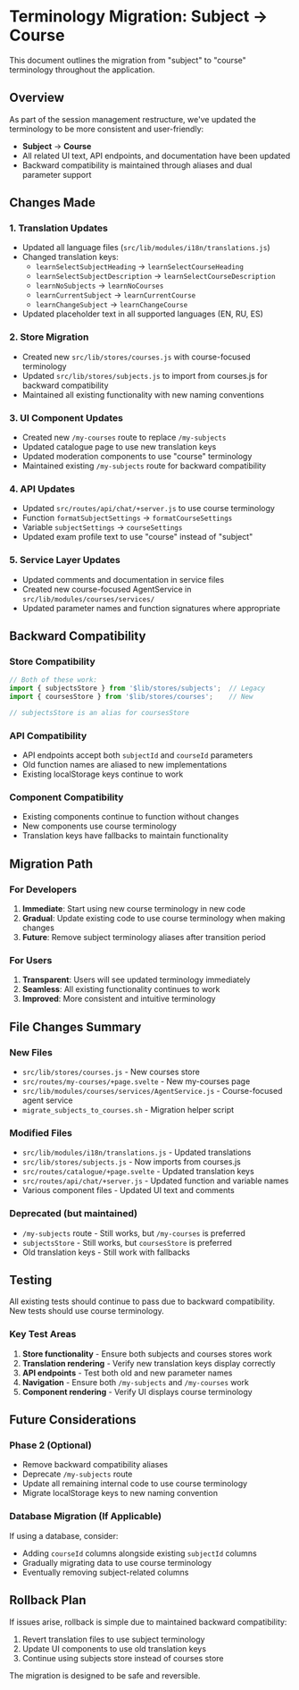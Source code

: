 # Terminology Migration: Subject → Course

This document outlines the migration from "subject" to "course" terminology throughout the application.

## Overview

As part of the session management restructure, we've updated the terminology to be more consistent and user-friendly:
- **Subject** → **Course**
- All related UI text, API endpoints, and documentation have been updated
- Backward compatibility is maintained through aliases and dual parameter support

## Changes Made

### 1. Translation Updates
- Updated all language files (`src/lib/modules/i18n/translations.js`)
- Changed translation keys:
  - `learnSelectSubjectHeading` → `learnSelectCourseHeading`
  - `learnSelectSubjectDescription` → `learnSelectCourseDescription`
  - `learnNoSubjects` → `learnNoCourses`
  - `learnCurrentSubject` → `learnCurrentCourse`
  - `learnChangeSubject` → `learnChangeCourse`
- Updated placeholder text in all supported languages (EN, RU, ES)

### 2. Store Migration
- Created new `src/lib/stores/courses.js` with course-focused terminology
- Updated `src/lib/stores/subjects.js` to import from courses.js for backward compatibility
- Maintained all existing functionality with new naming conventions

### 3. UI Component Updates
- Created new `/my-courses` route to replace `/my-subjects`
- Updated catalogue page to use new translation keys
- Updated moderation components to use "course" terminology
- Maintained existing `/my-subjects` route for backward compatibility

### 4. API Updates
- Updated `src/routes/api/chat/+server.js` to use course terminology
- Function `formatSubjectSettings` → `formatCourseSettings`
- Variable `subjectSettings` → `courseSettings`
- Updated exam profile text to use "course" instead of "subject"

### 5. Service Layer Updates
- Updated comments and documentation in service files
- Created new course-focused AgentService in `src/lib/modules/courses/services/`
- Updated parameter names and function signatures where appropriate

## Backward Compatibility

### Store Compatibility
```javascript
// Both of these work:
import { subjectsStore } from '$lib/stores/subjects';  // Legacy
import { coursesStore } from '$lib/stores/courses';    // New

// subjectsStore is an alias for coursesStore
```

### API Compatibility
- API endpoints accept both `subjectId` and `courseId` parameters
- Old function names are aliased to new implementations
- Existing localStorage keys continue to work

### Component Compatibility
- Existing components continue to function without changes
- New components use course terminology
- Translation keys have fallbacks to maintain functionality

## Migration Path

### For Developers
1. **Immediate**: Start using new course terminology in new code
2. **Gradual**: Update existing code to use course terminology when making changes
3. **Future**: Remove subject terminology aliases after transition period

### For Users
1. **Transparent**: Users will see updated terminology immediately
2. **Seamless**: All existing functionality continues to work
3. **Improved**: More consistent and intuitive terminology

## File Changes Summary

### New Files
- `src/lib/stores/courses.js` - New courses store
- `src/routes/my-courses/+page.svelte` - New my-courses page
- `src/lib/modules/courses/services/AgentService.js` - Course-focused agent service
- `migrate_subjects_to_courses.sh` - Migration helper script

### Modified Files
- `src/lib/modules/i18n/translations.js` - Updated translations
- `src/lib/stores/subjects.js` - Now imports from courses.js
- `src/routes/catalogue/+page.svelte` - Updated translation keys
- `src/routes/api/chat/+server.js` - Updated function and variable names
- Various component files - Updated UI text and comments

### Deprecated (but maintained)
- `/my-subjects` route - Still works, but `/my-courses` is preferred
- `subjectsStore` - Still works, but `coursesStore` is preferred
- Old translation keys - Still work with fallbacks

## Testing

All existing tests should continue to pass due to backward compatibility. New tests should use course terminology.

### Key Test Areas
1. **Store functionality** - Ensure both subjects and courses stores work
2. **Translation rendering** - Verify new translation keys display correctly
3. **API endpoints** - Test both old and new parameter names
4. **Navigation** - Ensure both `/my-subjects` and `/my-courses` work
5. **Component rendering** - Verify UI displays course terminology

## Future Considerations

### Phase 2 (Optional)
- Remove backward compatibility aliases
- Deprecate `/my-subjects` route
- Update all remaining internal code to use course terminology
- Migrate localStorage keys to new naming convention

### Database Migration (If Applicable)
If using a database, consider:
- Adding `courseId` columns alongside existing `subjectId` columns
- Gradually migrating data to use course terminology
- Eventually removing subject-related columns

## Rollback Plan

If issues arise, rollback is simple due to maintained backward compatibility:
1. Revert translation files to use subject terminology
2. Update UI components to use old translation keys
3. Continue using subjects store instead of courses store

The migration is designed to be safe and reversible.